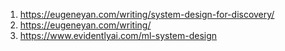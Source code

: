 1. https://eugeneyan.com/writing/system-design-for-discovery/
2. https://eugeneyan.com/writing/
3. https://www.evidentlyai.com/ml-system-design
